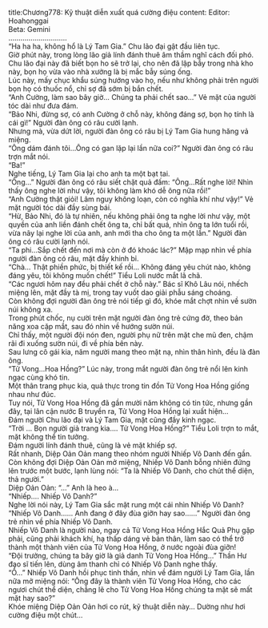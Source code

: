 title:Chương778: Kỹ thuật diễn xuất quá cường điệu
content:
Editor: Hoahonggai<br>Beta: Gemini<br>………………………..<br>“Ha ha ha, không hổ là Lý Tam Gia.” Chu lão đại gật đầu liên tục.<br>Giờ phút này, trong lòng lão giả lính đánh thuê âm thầm nghĩ cách đối phó.<br>Chu lão đại này đã biết bọn ho sẽ trở lại, cho nên đã lập bẫy trong nhà kho này, bọn họ vừa vào nhà xưởng là bị mắc bẫy súng ống.<br>Lúc này, mấy chục khẩu súng hướng vào họ, nếu như không phải trên người bọn họ có thuốc nổ, chỉ sợ đã sớm bị bắn chết.<br>“Anh Cường, làm sao bây giờ… Chúng ta phải chết sao…” Vẻ mặt của người tóc dài như đưa đám.<br>“Bảo Nhi, đừng sợ, có anh Cường ở chỗ này, không đáng sợ, bọn họ tính là cái gì!” Người đàn ông có râu cười lạnh.<br>Nhưng mà, vừa dứt lời, người đàn ông có râu bị Lý Tam Gia hung hăng vả miệng.<br>“Ông dám đánh tôi…Ông có gan lặp lại lần nữa coi?” Người đàn ông có râu trợn mắt nói.<br>“Ba!”<br>Nghe tiếng, Lý Tam Gia lại cho anh ta một bạt tai.<br>“Ông…” Người đàn ông có râu siết chặt quả đấm: “Ông…Rất nghe lời! Nhìn thấy ông nghe lời như vậy, tôi không làm khó dễ ông nữa rồi!”<br>“Anh Cường thật giỏi! Lâm nguy không loạn, còn có nghĩa khí như vậy!” Vẻ mặt người tóc dài đầy sùng bái.<br>“Hừ, Bảo Nhi, đó là tự nhiên, nếu không phải ông ta nghe lời như vậy, một quyền của anh liền đánh chết ông ta, chỉ bất quá, nhìn ông ta lớn tuổi rồi, vừa nãy lại nghe lời của anh, anh mới tha cho ông ta một lần.” Người đàn ông có râu cười lạnh nói.<br>“Ta phi…Sắp chết đến nơi mà còn ở đó khoác lác?” Mập mạp nhìn về phía người đàn ông có râu, mặt đầy khinh bỉ.<br>“Chà… Thật phiền phức, bị thiết kế rồi… Không đáng yêu chút nào, không đáng yêu, tôi không muốn chết!” Tiểu Loli nước mắt lã chã.<br>“Các ngươi hôm nay đều phải chết ở chỗ này.” Bác sĩ Khô Lâu nói, nhếch miệng lên, mặt đầy tà mị, trong tay vuốt dao giải phẫu sáng choáng.<br>Còn không đợi người đàn ông trẻ nói tiếp gì đó, khóe mắt chợt nhìn về sườn núi không xa.<br>Trong phút chốc, nụ cười trên mặt người đàn ông trẻ cứng đờ, theo bản năng xoa cặp mắt, sau đó nhìn về hướng sườn núi.<br>Chỉ thấy, một người đội nón đen, người phụ nữ trên mặt che mũ đen, chậm rãi đi xuống sườn núi, đi về phía bên này.<br>Sau lưng cô gái kia, năm người mang theo mặt nạ, nhìn thân hình, đều là đàn ông.<br>“Tử Vong…Hoa Hồng?” Lúc này, trong mắt người đàn ông trẻ nổi lên kinh ngạc cùng khó tin.<br>Một thân trang phục kia, quả thực trong tin đồn Tử Vong Hoa Hồng giống nhau như đúc.<br>Tuy nói, Tử Vong Hoa Hồng đã gần mười năm không có tin tức, nhưng gần đây, tại lân cận nước B truyền ra, Tử Vong Hoa Hồng lại xuất hiện…<br>Đám người Chu lão đại và Lý Tam Gia, mặt cũng đầy kinh ngạc.<br>“Trời … Bọn người giả trang kia…. Tử Vong Hoa Hồng?” Tiểu Loli trợn to mắt, mặt không thể tin tưởng.<br>Đám người lính đánh thuê, cũng là vẻ mặt khiếp sợ.<br>Rất nhanh, Diệp Oản Oản mang theo nhóm người Nhiếp Vô Danh đến gần.<br>Còn không đợi Diệp Oản Oản mở miệng, Nhiếp Vô Danh bỗng nhiên đứng lên trước một bước, lạnh lùng nói: “Ta là Nhiếp Vô Danh, cho chút thể diện, thả người.”<br>Diệp Oản Oản: “…” Anh là heo à…<br>“Nhiếp…. Nhiếp Vô Danh?”<br>Nghe lời nói này, Lý Tam Gia sắc mặt rung một cái nhìn Nhiếp Vô Danh?<br>“Nhiếp Vô Danh...... Anh đang ở đây đùa giỡn hay sao……” Người đàn ông trẻ nhìn về phía Nhiếp Vô Danh.<br>Nhiếp Vô Danh là người nào, ngay cả Tử Vong Hoa Hồng Hắc Quả Phụ gặp phải, cũng phải khách khí, hạ thấp dáng vẻ bản thân, làm sao có thể trở thành một thành viên của Tử Vong Hoa Hồng, ở nước ngoài đùa giỡn!<br>“Đội trưởng, chúng ta bây giờ là giả danh Tử Vong Hoa Hồng…” Thần Hư đạo sĩ tiến lên, dùng âm thanh chỉ có Nhiếp Vô Danh nghe thấy.<br>“Ồ…” Nhiếp Vô Danh hồi phục tinh thần, nhìn về đám người Lý Tam Gia, lần nữa mở miệng nói: “Ông đây là thành viên Tử Vong Hoa Hồng, cho các ngươi chút thể diện, chẳng lẽ cho Tử Vong Hoa Hồng chúng ta mặt sẽ mất mặt hay sao?”<br>Khóe miệng Diệp Oản Oản hơi co rút, kỹ thuật diễn này… Dường như hơi cường điệu một chút…